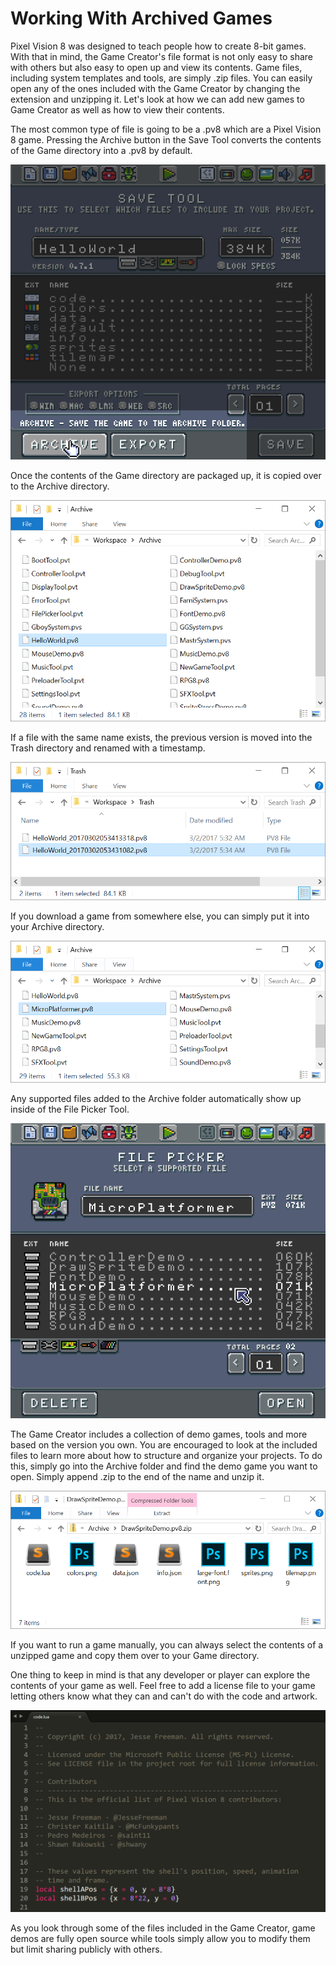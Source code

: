 # Working With Archived Games

Pixel Vision 8 was designed to teach people how to create 8-bit games. With that in mind, the Game Creator's file format is not only easy to share with others but also easy to open up and view its contents. Game files, including system templates and tools, are simply .zip files. You can easily open any of the ones included with the Game Creator by changing the extension and unzipping it. Let's look at how we can add new games to Game Creator as well as how to view their contents.

The most common type of file is going to be a .pv8 which are a Pixel Vision 8 game. Pressing the Archive button in the Save Tool converts the contents of the Game directory into a .pv8 by default.

![image alt text](images/WorkingWithArchivedGames_image_0.png)

Once the contents of the Game directory are packaged up, it is copied over to the Archive directory. 

![image alt text](images/WorkingWithArchivedGames_image_1.png)

If a file with the same name exists, the previous version is moved into the Trash directory and renamed with a timestamp. 

![image alt text](images/WorkingWithArchivedGames_image_2.png)

If you download a game from somewhere else, you can simply put it into your Archive directory.

![image alt text](images/WorkingWithArchivedGames_image_3.png)

Any supported files added to the Archive folder automatically show up inside of the File Picker Tool.

![image alt text](images/WorkingWithArchivedGames_image_4.png)

The Game Creator includes a collection of demo games, tools and more based on the version you own. You are encouraged to look at the included files to learn more about how to structure and organize your projects. To do this, simply go into the Archive folder and find the demo game you want to open. Simply append .zip to the end of the name and unzip it.

![image alt text](images/WorkingWithArchivedGames_image_5.png)

If you want to run a game manually, you can always select the contents of a unzipped game and copy them over to your Game directory. 

One thing to keep in mind is that any developer or player can explore the contents of your game as well. Feel free to add a license file to your game letting others know what they can and can't do with the code and artwork.

![image alt text](images/WorkingWithArchivedGames_image_6.png)

As you look through some of the files included in the Game Creator, game demos are fully open source while tools simply allow you to modify them but limit sharing publicly with others.


